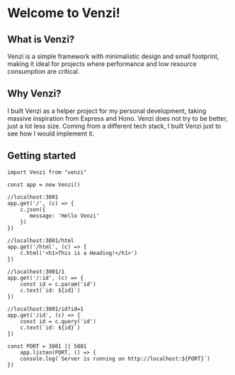 # Welcome to Venzi!

## What is Venzi?

Venzi is a simple framework with minimalistic design and small footprint, making it ideal for projects where performance and low resource consumption are critical.

## Why Venzi?

I built Venzi as a helper project for my personal development, taking massive inspiration from Express and Hono. Venzi does not try to be better, just a lot less size. Coming from a different tech stack, I built Venzi just to see how I would implement it.

## Getting started

    import Venzi from "venzi"
    
    const app = new Venzi()
    
    //localhost:3001
    app.get('/', (c) => {
	    c.json({
		   message: 'Hello Venzi'
	    })
    })
    
    //localhost:3001/html
    app.get('/html', (c) => {
	    c.html('<h1>This is a Heading!</h1>')
    })
    
    //localhost:3001/1
    app.get('/:id', (c) => {
	    const id = c.param('id')
	    c.text(`id: ${id}`)
    })
    
    //localhost:3001/id?id=1
    app.get('/id', (c) => {
	    const id = c.query('id')
	    c.text(`id: ${id}`)
    })
    
    const PORT = 3001 || 5001
	    app.listen(PORT, () => {
	    console.log(`Server is running on http://localhost:${PORT}`)
    })
